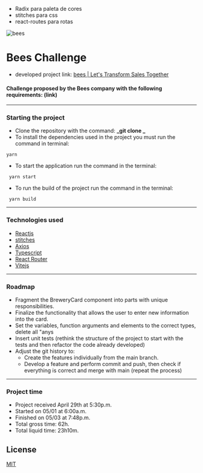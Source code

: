 - Radix para paleta de cores
- stitches para css
- react-routes para rotas

![bees](https://media-exp1.licdn.com/dms/image/C4D0BAQHm1ULYG7xpsw/company-logo_200_200/0/1625139590822?e=2147483647&v=beta&t=FkeC07ndz4LImDumm5iUbSN-PsZSWbWmld6ypwqgKAc)

# Bees Challenge

- developed project link: [bees | Let's Transform Sales Together](link)

#### Challenge proposed by the Bees company with the following requirements: (link)

---

### Starting the project

- Clone the repository with the command: **_git clone _**
- To install the dependencies used in the project you must run the command in terminal:

```
yarn
```

- To start the application run the command in the terminal:

```
 yarn start
```

- To run the build of the project run the command in the terminal:

```
 yarn build
```

---

### Technologies used

- [Reactjs](https://reactjs.org/)
- [stitches](https://stitches.dev/)
- [Axios](https://github.com/axios/axios)
- [Typescript](https://www.typescriptlang.org/)
- [React Router](https://v5.reactrouter.com/)
- [Vitejs](https://vitejs.dev/)

---

### Roadmap

- Fragment the BreweryCard component into parts with unique responsibilities.
- Finalize the functionality that allows the user to enter new information into the card.
- Set the variables, function arguments and elements to the correct types, delete all "anys
- Insert unit tests (rethink the structure of the project to start with the tests and then refactor the code already developed)
- Adjust the git history to:
  - Create the features individually from the main branch.
  - Develop a feature and perform commit and push, then check if everything is correct and merge with main (repeat the process)

---

### Project time

- Project received April 29th at 5:30p.m.
- Started on 05/01 at 6:00a.m.
- Finished on 05/03 at 7:48p.m.
- Total gross time: 62h.
- Total liquid time: 23h10m.

## License

[MIT](https://choosealicense.com/licenses/mit/)
